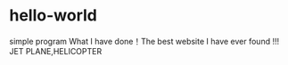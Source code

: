 # hello-world
simple program
What I have done！The best website I have ever found
!!! JET PLANE,HELICOPTER
